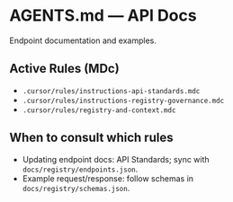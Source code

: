 # AGENTS.md — API Docs

Endpoint documentation and examples.

## Active Rules (MDc)
- `.cursor/rules/instructions-api-standards.mdc`
- `.cursor/rules/instructions-registry-governance.mdc`
- `.cursor/rules/registry-and-context.mdc`

## When to consult which rules
- Updating endpoint docs: API Standards; sync with `docs/registry/endpoints.json`.
- Example request/response: follow schemas in `docs/registry/schemas.json`.
